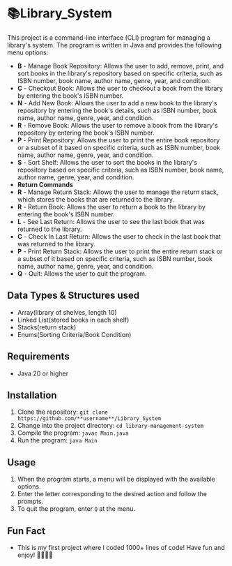 # 📚Library_System

This project is a command-line interface (CLI) program for managing a library's system. The program is written in Java and provides the following menu options:

- **B** - Manage Book Repository: Allows the user to add, remove, print, and sort books in the library's repository based on specific criteria, such as ISBN number, book name, author name, genre, year, and condition.
- **C** - Checkout Book: Allows the user to checkout a book from the library by entering the book's ISBN number.
- **N** - Add New Book: Allows the user to add a new book to the library's repository by entering the book's details, such as ISBN number, book name, author name, genre, year, and condition.
- **R** - Remove Book: Allows the user to remove a book from the library's repository by entering the book's ISBN number.
- **P** - Print Repository: Allows the user to print the entire book repository or a subset of it based on specific criteria, such as ISBN number, book name, author name, genre, year, and condition.
- **S** - Sort Shelf: Allows the user to sort the books in the library's repository based on specific criteria, such as ISBN number, book name, author name, genre, year, and condition.
- **Return Commands**
- **R** - Manage Return Stack: Allows the user to manage the return stack, which stores the books that are returned to the library.
- **R** - Return Book: Allows the user to return a book to the library by entering the book's ISBN number.
- **L** - See Last Return: Allows the user to see the last book that was returned to the library.
- **C** - Check In Last Return: Allows the user to check in the last book that was returned to the library.
- **P** - Print Return Stack: Allows the user to print the entire return stack or a subset of it based on specific criteria, such as ISBN number, book name, author name, genre, year, and condition.
- **Q** - Quit: Allows the user to quit the program.
## Data Types & Structures used
- Array(library of shelves, length 10) 
- Linked List(stored books in each shelf) 
- Stacks(return stack)
- Enums(Sorting Criteria/Book Condition)

## Requirements

- Java 20 or higher

## Installation

1. Clone the repository: `git clone https://github.com/**username**/Library_System`
2. Change into the project directory: `cd library-management-system`
3. Compile the program: `javac Main.java`
4. Run the program: `java Main`

## Usage

1. When the program starts, a menu will be displayed with the available options.
2. Enter the letter corresponding to the desired action and follow the prompts.
3. To quit the program, enter `Q` at the menu.

## Fun Fact
- This is my first project where I coded 1000+ lines of code! Have fun and enjoy! 🎉🎊👨‍💻
